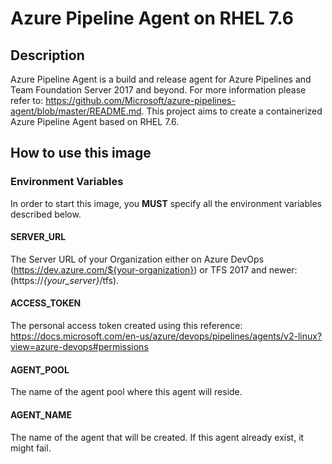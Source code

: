 # Azure Pipeline Agent on RHEL 7.6
## Description

Azure Pipeline Agent is a build and release agent for Azure Pipelines and Team Foundation Server 2017 and beyond.
For more information please refer to: https://github.com/Microsoft/azure-pipelines-agent/blob/master/README.md. This
project aims to create a containerized Azure Pipeline Agent based on RHEL 7.6.

## How to use this image
### Environment Variables

In order to start this image, you **MUST** specify all the environment variables described below.

#### SERVER_URL

The Server URL of your Organization either on Azure DevOps (https://dev.azure.com/${your-organization}) or TFS 2017 and 
newer: (https://*{your_server}*/tfs).

#### ACCESS_TOKEN

The personal access token created using this reference: https://docs.microsoft.com/en-us/azure/devops/pipelines/agents/v2-linux?view=azure-devops#permissions

#### AGENT_POOL

The name of the agent pool where this agent will reside.

#### AGENT_NAME

The name of the agent that will be created. If this agent already exist, it might fail.